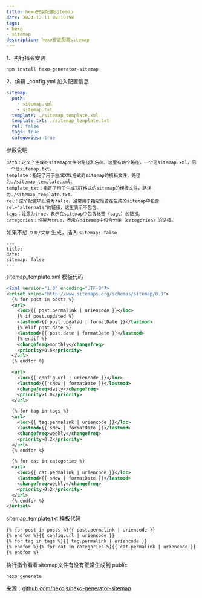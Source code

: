 ```yaml
---
title: hexo安装配置sitemap
date: 2024-12-11 00:19:58
tags:
- hexo
- sitemap
description: hexo安装配置sitemap
---
```

1、执行指令安装
``` shell
npm install hexo-generator-sitemap
```

2、编辑 _config.yml 加入配置信息
``` yml
sitemap:
  path: 
    - sitemap.xml
    - sitemap.txt
  template: ./sitemap_template.xml
  template_txt: ./sitemap_template.txt
  rel: false
  tags: true
  categories: true
  ```

  参数说明
  ```
path：定义了生成的sitemap文件的路径和名称，这里有两个路径，一个是sitemap.xml，另一个是sitemap.txt。
template：指定了用于生成XML格式的sitemap的模板文件，路径为./sitemap_template.xml。
template_txt：指定了用于生成TXT格式的sitemap的模板文件，路径为./sitemap_template.txt。
rel：这个配置项设置为false，通常用于指定是否在生成的sitemap中包含rel="alternate"的链接，这里表示不包含。
tags：设置为true，表示在sitemap中包含标签（tags）的链接。
categories：设置为true，表示在sitemap中包含分类（categories）的链接。
  ```

  如果不想 ```页面/文章``` 生成，插入 ```sitemap: false```

```
---
title: 
date: 
sitemap: false
---
```

sitemap_template.xml 模板代码

``` xml
<?xml version="1.0" encoding="UTF-8"?>
<urlset xmlns="http://www.sitemaps.org/schemas/sitemap/0.9">
  {% for post in posts %}
  <url>
    <loc>{{ post.permalink | uriencode }}</loc>
    {% if post.updated %}
    <lastmod>{{ post.updated | formatDate }}</lastmod>
    {% elif post.date %}
    <lastmod>{{ post.date | formatDate }}</lastmod>
    {% endif %}
    <changefreq>monthly</changefreq>
    <priority>0.6</priority>
  </url>
  {% endfor %}

  <url>
    <loc>{{ config.url | uriencode }}</loc>
    <lastmod>{{ sNow | formatDate }}</lastmod>
    <changefreq>daily</changefreq>
    <priority>1.0</priority>
  </url>

  {% for tag in tags %}
  <url>
    <loc>{{ tag.permalink | uriencode }}</loc>
    <lastmod>{{ sNow | formatDate }}</lastmod>
    <changefreq>weekly</changefreq>
    <priority>0.2</priority>
  </url>
  {% endfor %}

  {% for cat in categories %}
  <url>
    <loc>{{ cat.permalink | uriencode }}</loc>
    <lastmod>{{ sNow | formatDate }}</lastmod>
    <changefreq>weekly</changefreq>
    <priority>0.2</priority>
  </url>
  {% endfor %}
</urlset>
```

sitemap_template.txt 模板代码

``` txt
{% for post in posts %}{{ post.permalink | uriencode }}
{% endfor %}{{ config.url | uriencode }}
{% for tag in tags %}{{ tag.permalink | uriencode }}
{% endfor %}{% for cat in categories %}{{ cat.permalink | uriencode }}
{% endfor %}
```

执行指令看看sitemap文件有没有正常生成到 public

``` shell
hexo generate
```
来源：<a target="_blank" rel="nofollow noopener" href="https://github.com/hexojs/hexo-generator-sitemap">github.com/hexojs/hexo-generator-sitemap</a>
